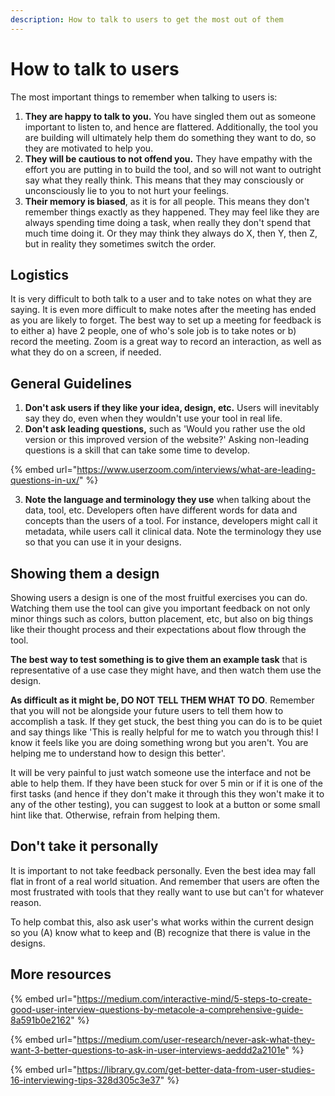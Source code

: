 ```yaml
---
description: How to talk to users to get the most out of them
---
```


# How to talk to users

The most important things to remember when talking to users is:

1. **They are happy to talk to you.** You have singled them out as someone important to listen to, and hence are flattered. Additionally, the tool you are building will ultimately help them do something they want to do, so they are motivated to help you. 
2. **They will be cautious to not offend you.** They have empathy with the effort you are putting in to build the tool, and so will not want to outright say what they really think. This means that they may consciously or unconsciously lie to you to not hurt your feelings.
3. **Their memory is biased**, as it is for all people. This means they don't remember things exactly as they happened. They may feel like they are always spending time doing a task, when really they don't spend that much time doing it. Or they may think they always do X, then Y, then Z, but in reality they sometimes switch the order. 

## Logistics 

It is very difficult to both talk to a user and to take notes on what they are saying. It is even more difficult to make notes after the meeting has ended as you are likely to forget. The best way to set up a meeting for feedback is to either a\) have 2 people, one of who's sole job is to take notes or b\) record the meeting. Zoom is a great way to record an interaction, as well as what they do on a screen, if needed.

## General Guidelines

1. **Don't ask users if they like your idea, design, etc.** Users will inevitably say they do, even when they wouldn't use your tool in real life.
2. **Don't ask leading questions,** such as 'Would you rather use the old version or this improved version of the website?' Asking non-leading questions is a skill that can take some time to develop.

{% embed url="https://www.userzoom.com/interviews/what-are-leading-questions-in-ux/" %}

3.  **Note the language and terminology they use** when talking about the data, tool, etc. Developers often have different words for data and concepts than the users of a tool. For instance, developers might call it metadata, while users call it clinical data. Note the terminology they use so that you can use it in your designs.

## Showing them a design

Showing users a design is one of the most fruitful exercises you can do. Watching them use the tool can give you important feedback on not only minor things such as colors, button placement, etc, but also on big things like their thought process and their expectations about flow through the tool.

**The best way to test something is to give them an example task** that is representative of a use case they might have, and then watch them use the design.

**As difficult as it might be, DO NOT TELL THEM WHAT TO DO**. Remember that you will not be alongside your future users to tell them how to accomplish a task. If they get stuck, the best thing you can do is to be quiet and say things like 'This is really helpful for me to watch you through this! I know it feels like you are doing something wrong but you aren't. You are helping me to understand how to design this better'.

It will be very painful to just watch someone use the interface and not be able to help them. If they have been stuck for over 5 min or if it is one of the first tasks \(and hence if they don't make it through this they won't make it to any of the other testing\), you can suggest to look at a button or some small hint like that. Otherwise, refrain from helping them.

## Don't take it personally

It is important to not take feedback personally. Even the best idea may fall flat in front of a real world situation. And remember that users are often the most frustrated with tools that they really want to use but can't for whatever reason.   

To help combat this, also ask user's what works within the current design so you \(A\) know what to keep and \(B\) recognize that there is value in the designs.

## More resources

{% embed url="https://medium.com/interactive-mind/5-steps-to-create-good-user-interview-questions-by-metacole-a-comprehensive-guide-8a591b0e2162" %}

{% embed url="https://medium.com/user-research/never-ask-what-they-want-3-better-questions-to-ask-in-user-interviews-aeddd2a2101e" %}

{% embed url="https://library.gv.com/get-better-data-from-user-studies-16-interviewing-tips-328d305c3e37" %}



